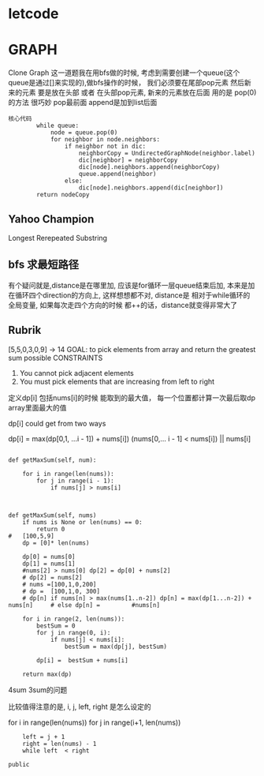 # letcode

<h1>GRAPH</h1>

Clone Graph 这一道题我在用bfs做的时候, 考虑到需要创建一个queue(这个queue是通过[]来实现的),做bfs操作的时候， 我们必须要在尾部pop元素 然后新来的元素 要是放在头部
或者 在头部pop元素, 新来的元素放在后面 用的是 pop(0)的方法 很巧妙 pop最前面 append是加到list后面

```
核心代码
        while queue:
            node = queue.pop(0)
            for neighbor in node.neighbors:
                if neighbor not in dic:
                    neighborCopy = UndirectedGraphNode(neighbor.label)
                    dic[neighbor] = neighborCopy
                    dic[node].neighbors.append(neighborCopy)
                    queue.append(neighbor)
                else:
                    dic[node].neighbors.append(dic[neighbor])
        return nodeCopy
```


<h2>Yahoo Champion</h2>

Longest Rerepeated Substring

<h2> bfs 求最短路径 </h2>
有个疑问就是,distance是在哪里加, 应该是for循环一层queue结束后加,
本来是加在循环四个direction的方向上, 这样想想都不对, distance是
相对于while循环的全局变量, 如果每次走四个方向的时候 都++的话，distance就变得非常大了


<h2>Rubrik </h2>

[5,5,0,3,0,9]
-> 14
GOAL: to pick elements from array and return the greatest sum possible CONSTRAINTS
1. You cannot pick adjacent elements
2. You must pick elements that are increasing from left to right


定义dp[i] 包括nums[i]的时候 能取到的最大值， 每一个位置都计算一次最后取dp array里面最大的值

dp[i] could get from two ways

dp[i] = max(dp[0,1, ...i - 1]) + nums[i]) (nums[0,... i - 1] < nums[i]) || nums[i]

```

def getMaxSum(self, num):

	for i in range(len(nums)):
    	for j in range(i - 1):
        	if nums[j] > nums[i]



def getMaxSum(self, nums)
    if nums is None or len(nums) == 0:
        return 0
#   [100,5,9]
    dp = [0]* len(nums)

    dp[0] = nums[0]
    dp[1] = nums[1]
    #nums[2] > nums[0] dp[2] = dp[0] + nums[2]
    # dp[2] = nums[2]
    # nums =[100,1,0,200]
    # dp =  [100,1,0, 300]
    # dp[n] if nums[n] > max(nums[1..n-2]) dp[n] = max(dp[1...n-2]) + nums[n]     # else dp[n] =         #nums[n]

    for i in range(2, len(nums)):
        bestSum = 0
        for j in range(0, i):
            if nums[j] < nums[i]:
                bestSum = max(dp[j], bestSum)

        dp[i] =  bestSum + nums[i]

    return max(dp)
```


4sum 3sum的问题

比较值得注意的是, i, j, left, right 是怎么设定的

for i in range(len(nums))
    for j in range(i+1, len(nums))

        left = j + 1
        right = len(nums) - 1
        while left  < right


```
public

```

